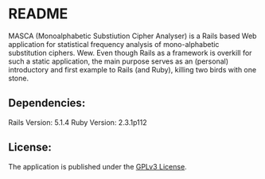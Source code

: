 # README

MASCA (Monoalphabetic Substiution Cipher Analyser)
is a Rails based Web application for statistical frequency analysis
of mono-alphabetic substitution ciphers. Wew.
Even though Rails as a framework is overkill for such a static application,
the main purpose serves as an (personal) introductory and first example to Rails (and Ruby),
killing two birds with one stone. 

## Dependencies:
Rails Version: 5.1.4
Ruby Version: 2.3.1p112

## License:
The application is published under the [GPLv3 License](https://www.gnu.org/licenses/gpl-3.0.html).
